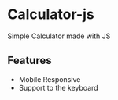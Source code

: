 # Calculator-js

Simple Calculator made with JS

## Features
- Mobile Responsive
- Support to the keyboard
